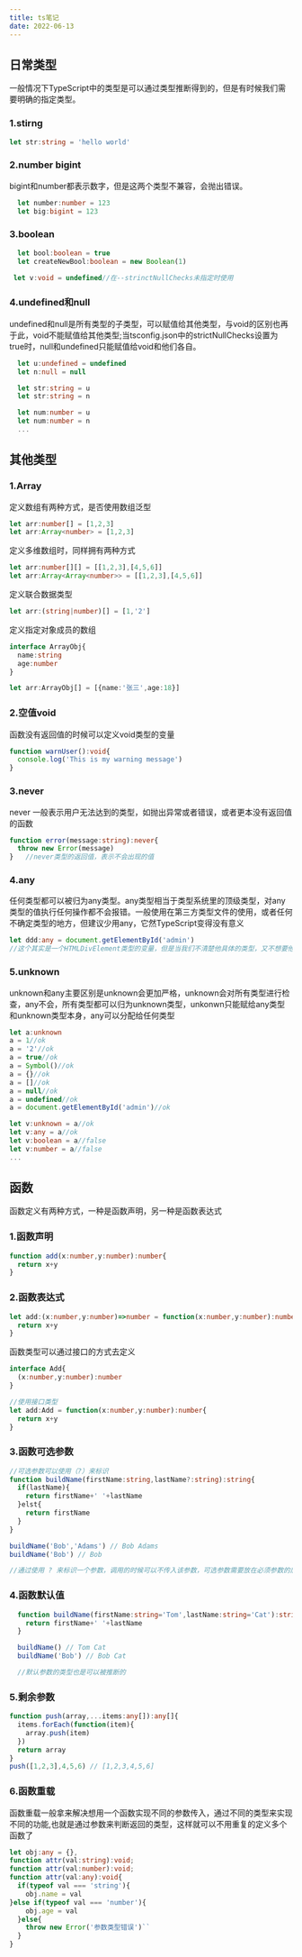 ```yaml
---
title: ts笔记
date: 2022-06-13
---
```


## 日常类型
一般情况下TypeScript中的类型是可以通过类型推断得到的，但是有时候我们需要明确的指定类型。
### 1.stirng
```TypeScript
let str:string = 'hello world'
```

### 2.number bigint
bigint和number都表示数字，但是这两个类型不兼容，会抛出错误。
```TypeScript
  let number:number = 123
  let big:bigint = 123
```


### 3.boolean
```TypeScript
  let bool:boolean = true
  let createNewBool:boolean = new Boolean(1)
```

```TypeScript
 let v:void = undefined//在--strinctNullChecks未指定时使用
 ```

 ### 4.undefined和null
undefined和null是所有类型的子类型，可以赋值给其他类型，与void的区别也再于此，void不能赋值给其他类型;当tsconfig.json中的strictNullChecks设置为true时，null和undefined只能赋值给void和他们各自。
```TypeScript
  let u:undefined = undefined
  let n:null = null

  let str:string = u
  let str:string = n

  let num:number = u
  let num:number = n
  ...
```

## 其他类型
### 1.Array
定义数组有两种方式，是否使用数组泛型
```TypeScript
let arr:number[] = [1,2,3]
let arr:Array<number> = [1,2,3]
```
定义多维数组时，同样拥有两种方式
```TypeScript
let arr:number[][] = [[1,2,3],[4,5,6]]
let arr:Array<Array<number>> = [[1,2,3],[4,5,6]]
```
定义联合数据类型
```TypeScript
let arr:(string|number)[] = [1,'2']
```
定义指定对象成员的数组
```TypeScript
interface ArrayObj{
  name:string
  age:number
}

let arr:ArrayObj[] = [{name:'张三',age:18}]
```
### 2.空值void
函数没有返回值的时候可以定义void类型的变量
```TypeScript
function warnUser():void{
  console.log('This is my warning message')
}
```

### 3.never
never 一般表示用户无法达到的类型，如抛出异常或者错误，或者更本没有返回值的函数
```TypeScript
function error(message:string):never{
  throw new Error(message)
}   //never类型的返回值，表示不会出现的值
```

### 4.any
任何类型都可以被归为any类型。any类型相当于类型系统里的顶级类型，对any类型的值执行任何操作都不会报错。一般使用在第三方类型文件的使用，或者任何不确定类型的地方，但建议少用any，它然TypeScript变得没有意义
```TypeScript
let ddd:any = document.getElementById('admin')
//这个其实是一个HTMLDivElement类型的变量，但是当我们不清楚他具体的类型，又不想要他报错，可以使用any类型
```

### 5.unknown
unknown和any主要区别是unknown会更加严格，unknown会对所有类型进行检查，any不会，所有类型都可以归为unknown类型，unkonwn只能赋给any类型和unknown类型本身，any可以分配给任何类型
```TypeScript
let a:unknown
a = 1//ok
a = '2'//ok
a = true//ok
a = Symbol()//ok
a = {}//ok
a = []//ok
a = null//ok
a = undefined//ok
a = document.getElementById('admin')//ok

let v:unknown = a//ok
let v:any = a//ok
let v:boolean = a//false
let v:number = a//false
...
```



## 函数
函数定义有两种方式，一种是函数声明，另一种是函数表达式
### 1.函数声明
```TypeScript
function add(x:number,y:number):number{
  return x+y
}
```
### 2.函数表达式
```TypeScript
let add:(x:number,y:number)=>number = function(x:number,y:number):number{
  return x+y
}
```
函数类型可以通过接口的方式去定义
```TypeScript
interface Add{
  (x:number,y:number):number
}

//使用接口类型
let add:Add = function(x:number,y:number):number{
  return x+y
}
```
### 3.函数可选参数
```TypeScript
//可选参数可以使用（?）来标识
function buildName(firstName:string,lastName?:string):string{
  if(lastName){
    return firstName+' '+lastName
  }elst{
    return firstName
  }
}

buildName('Bob','Adams') // Bob Adams
buildName('Bob') // Bob

//通过使用 ? 来标识一个参数，调用的时候可以不传入该参数，可选参数需要放在必须参数的后面

```
### 4.函数默认值
```TypeScript
  function buildName(firstName:string='Tom',lastName:string='Cat'):string{
    return firstName+' '+lastName
  }

  buildName() // Tom Cat
  buildName('Bob') // Bob Cat

  //默认参数的类型也是可以被推断的
```

### 5.剩余参数
```TypeScript
function push(array,...items:any[]):any[]{
  items.forEach(function(item){
    array.push(item)
  })
  return array
}
push([1,2,3],4,5,6) // [1,2,3,4,5,6]
```

### 6.函数重载
函数重载一般拿来解决想用一个函数实现不同的参数传入，通过不同的类型来实现不同的功能,也就是通过参数来判断返回的类型，这样就可以不用重复的定义多个函数了
```TypeScript
let obj:any = {},
function attr(val:string):void;
function attr(val:number):void;
function attr(val:any):void{
  if(typeof val === 'string'){
    obj.name = val
}else if(typeof val === 'number'){
    obj.age = val
  }else{
    throw new Error('参数类型错误')``
  }
}
```
